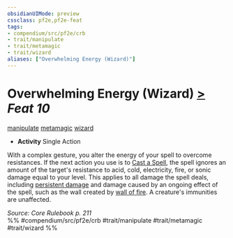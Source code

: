 ```yaml
---
obsidianUIMode: preview
cssclass: pf2e,pf2e-feat
tags:
- compendium/src/pf2e/crb
- trait/manipulate
- trait/metamagic
- trait/wizard
aliases: ["Overwhelming Energy (Wizard)"]
---
```

# Overwhelming Energy (Wizard)  [>](../../Rules/core-rulebook/chapter-9-playing-the-game.md#Actions "Single Action") *Feat 10*  
[manipulate](../../Rules/traits/manipulate.md)  [metamagic](../../Rules/traits/metamagic.md)  [wizard](../../Rules/traits/wizard.md)  

- **Activity** Single Action

With a complex gesture, you alter the energy of your spell to overcome resistances. If the next action you use is to [Cast a Spell](../../Rules/actions/cast-a-spell.md), the spell ignores an amount of the target's resistance to acid, cold, electricity, fire, or sonic damage equal to your level. This applies to all damage the spell deals, including [persistent damage](../../Rules/conditions.md#Persistent%20Damage) and damage caused by an ongoing effect of the spell, such as the wall created by [wall of fire](../spells/wall-of-fire.md). A creature's immunities are unaffected.

*Source: Core Rulebook p. 211*  
%% #compendium/src/pf2e/crb #trait/manipulate #trait/metamagic #trait/wizard %%